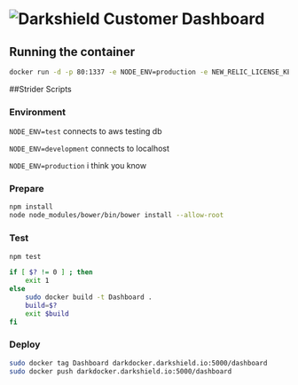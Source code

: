 # ![Darkshield](https://avatars3.githubusercontent.com/u/4420921?v=3&s=200 "What????") Customer Dashboard
## Running the container

```bash
docker run -d -p 80:1337 -e NODE_ENV=production -e NEW_RELIC_LICENSE_KEY=9c83fc1e01356f9fc7299fcf5af082a32a76ced4 Dashboard
```

##Strider Scripts
### Environment
`NODE_ENV=test` connects to aws testing db

`NODE_ENV=development` connects to localhost

`NODE_ENV=production` i think you know
### Prepare

```bash
npm install
node node_modules/bower/bin/bower install --allow-root
```

### Test

```bash
npm test

if [ $? != 0 ] ; then
    exit 1
else
    sudo docker build -t Dashboard .
    build=$?
    exit $build
fi
```

### Deploy

```bash
sudo docker tag Dashboard darkdocker.darkshield.io:5000/dashboard
sudo docker push darkdocker.darkshield.io:5000/dashboard
```
